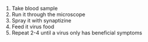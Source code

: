 1. Take blood sample
2. Run it through the microscope
3. Spray it with synaptizine
4. Feed it virus food
5. Repeat 2-4 until a virus only has beneficial symptoms
